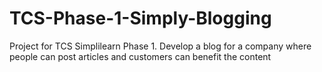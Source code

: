 # TCS-Phase-1-Simply-Blogging
Project for TCS Simplilearn Phase 1. Develop a blog for a company where people can post articles and customers can benefit the content

